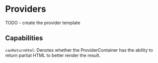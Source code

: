 # Providers

TODO - create the provider template

## Capabilities

`canReturnHtml`: Denotes whether the ProviderContainer has the ability to return partial HTML to better render the result.